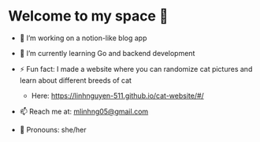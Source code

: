 # Welcome to my space 👋
<!--
**LinhNguyen-511/LinhNguyen-511** is a ✨ _special_ ✨ repository because its `README.md` (this file) appears on your GitHub profile.

Here are some ideas to get you started:

- 🔭 I’m currently working on ...
- 🌱 I’m currently learning ...
- 👯 I’m looking to collaborate on ...
- 🤔 I’m looking for help with ...
- 💬 Ask me about ...
- 📫 How to reach me: ...
- 😄 Pronouns: ...
- ⚡ Fun fact: ...
-->

- 🔭 I’m working on a notion-like blog app
- 🌱 I’m currently learning Go and backend development 
- ⚡ Fun fact: I made a website where you can randomize cat pictures and learn about different breeds of cat 
  - Here: https://linhnguyen-511.github.io/cat-website/#/

- 📫 Reach me at: mlinhng05@gmail.com
- :woman: Pronouns: she/her

